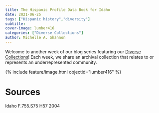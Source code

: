 ```yaml
---
title: The Hispanic Profile Data Book for Idaho
date: 2021-06-25
tags: ["Hispanic history","diversity"]
subtitle: 
cover-image: lumber416
categories: ["Diverse Collections"]
author: Michelle A. Shannon
---
```


Welcome to another week of our blog series featuring our [Diverse Collections](https://harvester.lib.uidaho.edu/series/diversecollections.html)! Each week, we share an archival collection that relates to or represents an underrepresented community.

{% include feature/image.html objectid="lumber416" %}

# Sources

Idaho F.755.S75 H57 2004